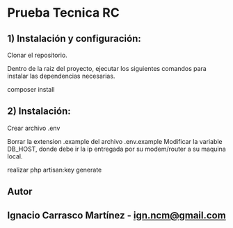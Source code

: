# Prueba Tecnica RC
 ## 1) Instalación y configuración:
Clonar el repositorio.

Dentro de la raiz del proyecto, ejecutar los siguientes comandos para instalar las dependencias necesarias.

composer install

## 2) Instalación:
Crear archivo .env

Borrar la extension .example del archivo .env.example
Modificar la variable DB_HOST, donde debe ir la ip entregada por su modem/router a su maquina local.

realizar php artisan:key generate

## Autor
## Ignacio Carrasco Martínez - ign.ncm@gmail.com
